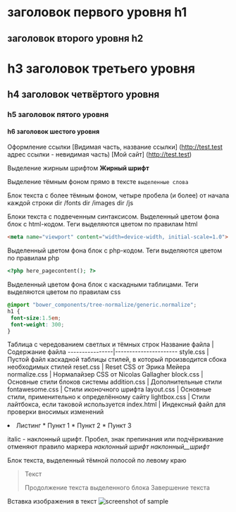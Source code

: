 заголовок первого уровня h1
=====================
заголовок второго уровня h2
-----------------------------------
# h3 заголовок третьего уровня
## h4 заголовок четвёртого уровня
### h5 заголовок пятого уровня
#### h6 заголовок шестого уровня

Оформление ссылки [Видимая часть, название ссылки] (http://test.test адрес ссылки - невидимая часть)
[Мой сайт] (http://test.test)

Выделение жирным шрифтом
**Жирный шрифт**

Выделение тёмным фоном прямо в тексте
`выделенные слова`

Блок текста с более тёмным фоном, четыре пробела (и более) от начала каждой строки
    dir /fonts
    dir /images
    dir /js

Блоки текста с подвеченным синтаксисом. Выделенный цветом фона блок с html-кодом. Теги выделяются цветом по правилам html
```html
<meta name="viewport" content="width=device-width, initial-scale=1.0">
```

Выделенный цветом фона блок с php-кодом. Теги выделяются цветом по правилам php
```php
<?php here_pagecontent(); ?>
```

Выделенный цветом фона блок с каскадными таблицами. Теги выделяются цветом по правилам css
```css
@import "bower_components/tree-normalize/generic.normalize";
h1 {
 font-size:1.5em;
 font-weight: 300;
}
```

Таблица с чередованием светлых и тёмных строк
Название файла  | Содержание файла
----------------|----------------------
style.css       | Пустой файл каскадной таблицы стилей, в который производится сбока необходимых стилей
reset.css       | Reset CSS от Эрика Мейера
normalize.css   | Нормалайзер CSS от Nicolas Gallagher
block.css       | Основные стили блоков системы
addition.css    | Дополнительные стили
fontawesome.css | Стили иконочного шрифта
layout.css      | Основные стили, применительно к определённому сайту
lightbox.css    | Стили лайтбокса, если таковой используется
index.html      | Индексный файл для проверки вносимых изменений

<li> Листинг
* Пункт 1
* Пункт 2
* Пункт 3

italic - наклонный шрифт. Пробел, знак препинания или подчёркивание отменяют правило маркера
_наклонный_ _шрифт_ _наклонный__шрифт_

Блок текста, выделенный тёмной полосой по левому краю
> Текст
> 
> Продолжение текста выделенного блока
> Завершение текста

Вставка изображения в текст
![screenshot of sample](http://findicons.com/files/icons/2711/free_icons_for_windows8_metro/128/github.png)
